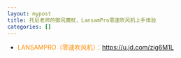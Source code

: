 ```yaml
---
layout: mypost
title: 托尼老师的御风魔杖，LansamPro零速吹风机上手体验
categories: []
---
```


- <font color="#FF8C00">LANSAMPRO（零速吹风机）：</font><https://u.jd.com/zig6M1L>